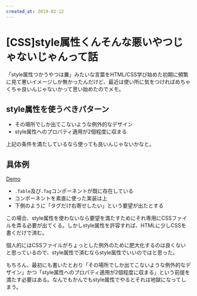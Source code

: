 ```yaml
---
created_at: 2019-02-12
---
```


# [CSS]style属性くんそんな悪いやつじゃないじゃんって話

「style属性つかうやつは糞」みたいな言葉をHTML/CSS学び始めた初期に頻繁に見て悪いイメージしか無かったんだけど、最近は使い所に気をつければめちゃくちゃ良いんじゃないかって思い始めたのでメモ。

## style属性を使うべきパターン

+ その場所でしか出てこないような例外的なデザイン
+ style属性へのプロパティ適用が2個程度に収まる

上記の条件を満たしているなら使っても良いんじゃないかなと。

## 具体例

[Demo](./example/index.html)

+ `.Table`及び`.Tag`コンポーネントが既に存在している
+ コンポーネントを素直に使った実装は上
+ 下側のように「タグだけ右寄せしたい」という要望が出たとする

この場合、style属性を使わないなら要望を満たすためにそれ専用にCSSファイルを弄る必要が出てくる。しかしstyle属性を許容すれば、HTMLに少しCSSを書くだけで済む。

個人的にはCSSファイルがちょっとした例外のために肥大化するのは良くないと思っているので、style属性で済むならstyle属性でいいのではと思った。

もちろん、最初にも書いたとおり「その場所でしか出てこないような例外的なデザイン」かつ「style属性へのプロパティ適用が2個程度に収まる」という前提を満たす必要はある。なんでもかんでもstyle属性でやるとそれは地獄になってしまう。
